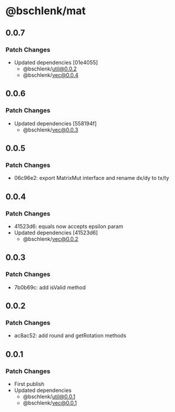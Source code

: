 # @bschlenk/mat

## 0.0.7

### Patch Changes

- Updated dependencies [01e4055]
  - @bschlenk/util@0.0.2
  - @bschlenk/vec@0.0.4

## 0.0.6

### Patch Changes

- Updated dependencies [558194f]
  - @bschlenk/vec@0.0.3

## 0.0.5

### Patch Changes

- 06c96e2: export MatrixMut interface and rename dx/dy to tx/ty

## 0.0.4

### Patch Changes

- 41523d6: equals now accepts epsilon param
- Updated dependencies [41523d6]
  - @bschlenk/vec@0.0.2

## 0.0.3

### Patch Changes

- 7b0b69c: add isValid method

## 0.0.2

### Patch Changes

- ac8ac52: add round and getRotation methods

## 0.0.1

### Patch Changes

- First publish
- Updated dependencies
  - @bschlenk/util@0.0.1
  - @bschlenk/vec@0.0.1

